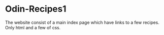 # Odin-Recipes1
The website consist of a main index page which have links to a few recipes.
Only html and a few of css.

